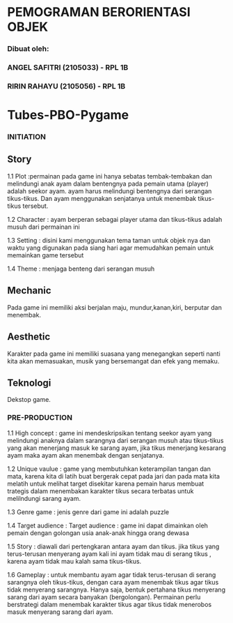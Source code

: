# PEMOGRAMAN BERORIENTASI OBJEK #

### Dibuat oleh: ###
### ANGEL SAFITRI (2105033) - RPL 1B ###
### RIRIN RAHAYU (2105056) - RPL 1B ###

# Tubes-PBO-Pygame #

### INITIATION ###
## Story ##

1.1 Plot		:permainan pada game ini hanya sebatas tembak-tembakan dan melindungi anak ayam dalam bentengnya 
                pada   pemain utama (player) adalah seekor ayam. ayam harus melindungi bentengnya dari serangan tikus-tikus. Dan ayam menggunakan senjatanya untuk menembak tikus-tikus tersebut.

1.2 Character	: ayam berperan sebagai player utama dan tikus-tikus adalah musuh dari permainan ini

1.3 Setting		: disini kami menggunakan tema taman untuk objek nya dan waktu yang digunakan pada siang hari 
                agar memudahkan pemain untuk memainkan game tersebut

1.4 Theme		: menjaga benteng dari serangan musuh


## Mechanic ##
Pada game ini memiliki aksi berjalan maju, mundur,kanan,kiri, berputar dan menembak.

## Aesthetic ##
Karakter pada game ini memiliki suasana yang menegangkan seperti nanti kita akan memasuakan, musik yang bersemangat dan efek yang memaku.

## Teknologi ##
Dekstop game.

### PRE-PRODUCTION ###

1.1 High concept	 	: game ini mendeskripsikan tentang seekor ayam yang melindungi anaknya dalam sarangnya dari 
                        serangan musuh atau tikus-tikus yang akan menerjang masuk ke sarang ayam, jika tikus menerjang kesarang ayam maka ayam akan menembak dengan senjatanya.

1.2 Unique vaulue		: game yang membutuhkan keterampilan tangan dan mata, karena kita di latih buat bergerak cepat 
                        pada jari dan pada mata kita melatih untuk melihat target disekitar karena pemain harus membuat trategis dalam menembakan karakter tikus secara terbatas untuk melilndungi sarang ayam.

1.3 Genre game		: jenis genre dari game ini adalah puzzle

1.4 Target audience	: Target audience	: game ini dapat dimainkan oleh pemain dengan golongan usia anak-anak
                    hingga orang dewasa

1.5 Story		    	: diawali dari pertengkaran antara ayam dan tikus. jika tikus yang terus-terusan menyerang ayam
                        kali ini ayam tidak mau di serang tikus , karena ayam tidak mau kalah sama tikus-tikus.

1.6 Gameplay		: untuk membantu ayam agar tidak terus-terusan di serang sarangnya oleh tikus-tikus,
                    dengan cara ayam menembak tikus agar tikus tidak menyerang sarangnya. Hanya saja, bentuk pertahana tikus menyerang sarang dari ayam secara banyakan (bergolongan). Permainan perlu berstrategi dalam menembak karakter tikus agar tikus tidak menerobos masuk menyerang sarang dari ayam.

